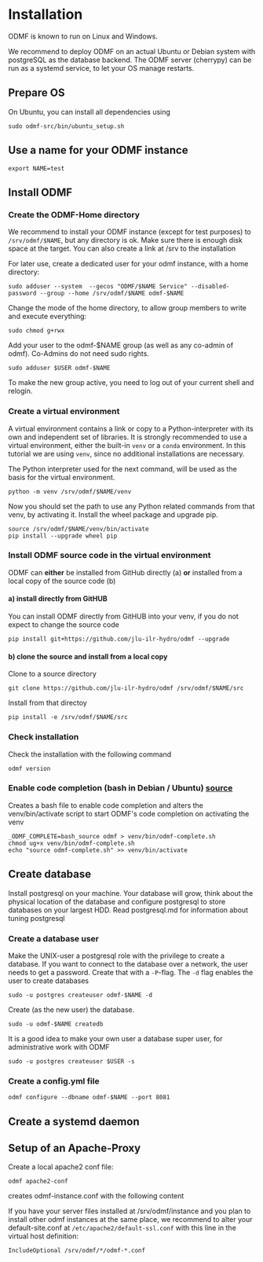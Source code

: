 # Installation

ODMF is known to run on Linux and Windows.  

We recommend to deploy ODMF on an actual Ubuntu or Debian system with postgreSQL as the 
database backend. The ODMF server (cherrypy) can be run as a systemd service, 
to let your OS manage restarts.

## Prepare OS

On Ubuntu, you can install all dependencies using 

    sudo odmf-src/bin/ubuntu_setup.sh

## Use a name for your ODMF instance

    export NAME=test

## Install ODMF

### Create the ODMF-Home directory

We recommend to install your ODMF instance (except for test purposes) to `/srv/odmf/$NAME`, but any directory is ok.
Make sure there is enough disk space at the target. You can also create a link at /srv to the installation

For later use, create a dedicated user for your odmf instance, with a home directory:

    sudo adduser --system  --gecos "ODMF/$NAME Service" --disabled-password --group --home /srv/odmf/$NAME odmf-$NAME

Change the mode of the home directory, to allow group members to write and execute everything:

    sudo chmod g+rwx 
    
Add your user to the odmf-$NAME group (as well as any co-admin of odmf). Co-Admins do not need sudo rights.

    sudo adduser $USER odmf-$NAME

To make the new group active, you need to log out of your current shell and relogin.

### Create a virtual environment

A virtual environment contains a link or copy to a Python-interpreter with its
own and independent set of libraries. It is strongly recommended to use a virtual
environment, either the built-in `venv` or a `conda` environment. In this tutorial 
we are using `venv`, since no additional installations are necessary.

The Python interpreter used for the next command, will be used as the basis for the virtual 
environment.

    python -m venv /srv/odmf/$NAME/venv

Now you should set the path to use any Python related commands from that venv, by activating it. Install the
wheel package and upgrade pip.

    source /srv/odmf/$NAME/venv/bin/activate
    pip install --upgrade wheel pip

### Install ODMF source code in the virtual environment

ODMF can **either** be installed from GitHub directly (a) **or** installed from a local copy of the source code (b)

#### a) install directly from GitHUB

You can install ODMF directly from GitHUB into your venv, if you do not expect to change the source code

    pip install git+https://github.com/jlu-ilr-hydro/odmf --upgrade

#### b) clone the source and install from a local copy

Clone to a source directory

    git clone https://github.com/jlu-ilr-hydro/odmf /srv/odmf/$NAME/src

Install from that directoy
  
    pip install -e /srv/odmf/$NAME/src

### Check installation

Check the installation with the following command

    odmf version

### Enable code completion (bash in Debian / Ubuntu) [source](https://click.palletsprojects.com/en/8.0.x/shell-completion/)

Creates a bash file to enable code completion and alters the venv/bin/activate script to start ODMF's code completion
on activating the venv

    _ODMF_COMPLETE=bash_source odmf > venv/bin/odmf-complete.sh
    chmod ug+x venv/bin/odmf-complete.sh
    echo "source odmf-complete.sh" >> venv/bin/activate


## Create database

Install postgresql on your machine. Your database will grow, think about the physical location of the database 
and configure postgresql to store databases on your largest HDD. Read postgresql.md for information about tuning postgresql 

### Create a database user 

Make the UNIX-user a postgresql role with the privilege to create a database. If you want to connect to the database
over a network, the user needs to get a password. Create that with a `-P`-flag.
The `-d` flag enables the user to create databases

    sudo -u postgres createuser odmf-$NAME -d

Create (as the new user) the database. 

    sudo -u odmf-$NAME createdb

It is a good idea to make your own user a database super user, for administrative work
with ODMF

    sudo -u postgres createuser $USER -s

### Create a config.yml file

    odmf configure --dbname odmf-$NAME --port 8081

## Create a systemd daemon

## Setup of an Apache-Proxy

Create a local apache2 conf file:

    odmf apache2-conf

creates odmf-instance.conf with the following content

If you have your server files installed at /srv/odmf/instance and you plan to install
other odmf instances at the same place, we recommend to alter your default-site.conf
at `/etc/apache2/default-ssl.conf` with this line in the virtual host definition:

    IncludeOptional /srv/odmf/*/odmf-*.conf


